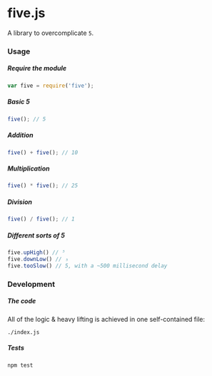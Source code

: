 # five.js

A library to overcomplicate `5`.

### Usage
##### Require the module
```javascript
var five = require('five');
```

##### Basic 5
```javascript
five(); // 5
```

##### Addition
```javascript
five() + five(); // 10
```

##### Multiplication
```javascript
five() * five(); // 25
```

##### Division
```javascript
five() / five(); // 1
```

##### Different sorts of 5
```javascript
five.upHigh() // ⁵
five.downLow() // ₅
five.tooSlow() // 5, with a ~500 millisecond delay
```

### Development
##### The code
All of the logic & heavy lifting is achieved in one self-contained file: 
```
./index.js
```

##### Tests
```
npm test
```
